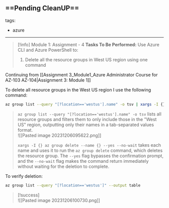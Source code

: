 ==Pending CleanUP==
---
tags:
  - azure
---
> [!info] Module 1: Assignment - 4
> **Tasks To Be Performed:** 
> Use Azure CLI and Azure PowerShell to: 
> 1. Delete all the resource groups in West US region using one command

Continuing from [[Assignment 3_Module1_Azure Administrator Course for AZ-103 AZ-104|Assignment 3: Module 1]]

To delete all resource groups in the West US region I use the following command:
```bash
az group list --query "[?location=='westus'].name" -o tsv | xargs -I {} az group delete --name {} --yes --no-wait
```

> `az group list --query "[?location=='westus'].name" -o tsv` lists all resource groups and filters them to only include those in the "West US" region, outputting only their names in a tab-separated values format.
>    <br>![[Pasted image 20231206095622.png]]
> 
> `xargs -I {} az group delete --name {} --yes --no-wait` takes each name and uses it to run the `az group delete` command, which deletes the resource group. The `--yes` flag bypasses the confirmation prompt, and the `--no-wait` flag makes the command return immediately without waiting for the deletion to complete.

To verify deletion:
```bash
az group list --query "[?location=='westus']" --output table
```

> [!success]
> <br>![[Pasted image 20231206100730.png]]
